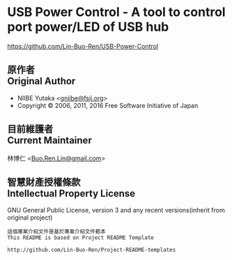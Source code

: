 # USB Power Control - A tool to control port power/LED of USB hub
<https://github.com/Lin-Buo-Ren/USB-Power-Control>

## 原作者<br>Original Author
* NIIBE Yutaka &lt;<gniibe@fsij.org>&gt;
* Copyright © 2006, 2011, 2016 Free Software Initiative of Japan

## 目前維護者<br>Current Maintainer
林博仁 &lt;<Buo.Ren.Lin@gmail.com>&gt;

## 智慧財產授權條款<br>Intellectual Property License
GNU General Public License, version 3 and any recent versions(inherit from original project)

```
這個專案介紹文件是基於專案介紹文件範本
This README is based on Project README Template

http://github.com/Lin-Buo-Ren/Project-README-templates
```
